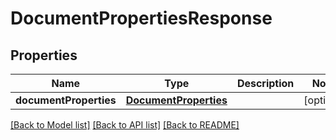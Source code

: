 
# DocumentPropertiesResponse


## Properties
Name | Type | Description | Notes
------------ | ------------- | ------------- | -------------
**documentProperties** | [**DocumentProperties**](DocumentProperties.md) |  |  [optional]


[[Back to Model list]](../../README.md#documentation-for-models) [[Back to API list]](../../README.md#documentation-for-api-endpoints) [[Back to README]](../../README.md)


